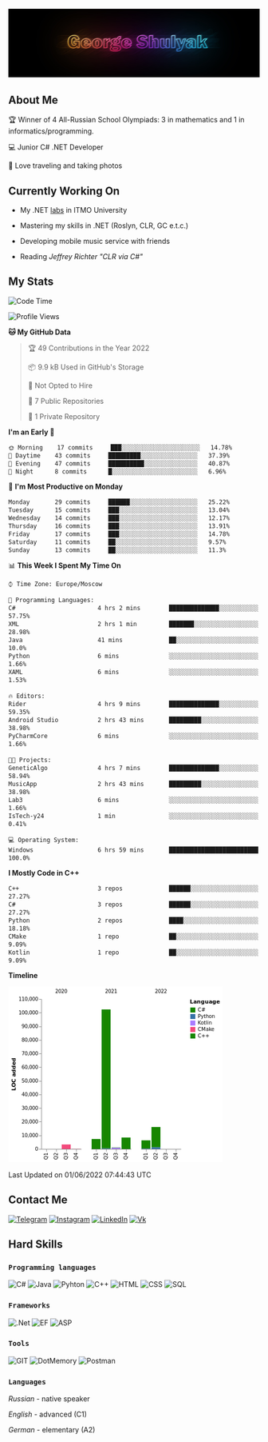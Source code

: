 ![](./img/header.jpg)

## About Me

:trophy: Winner of 4 All-Russian School Olympiads: 3 in mathematics and 1 in informatics/programming.

:computer: Junior C# .NET Developer

:camera_flash: Love traveling and taking photos


## Currently Working On

* My .NET [labs](https://itmois.notion.site/1-y24-54e3ddf85994453ea2cf37d000c0296e) in ITMO University

* Mastering my skills in .NET (Roslyn, CLR, GC e.t.c.)

* Developing mobile music service with friends

* Reading _Jeffrey Richter "CLR via C#"_

## My Stats

<!--START_SECTION:waka-->
![Code Time](http://img.shields.io/badge/Code%20Time-0%20secs-blue)

![Profile Views](http://img.shields.io/badge/Profile%20Views-34-blue)

**🐱 My GitHub Data** 

> 🏆 49 Contributions in the Year 2022
 > 
> 📦 9.9 kB Used in GitHub's Storage 
 > 
> 🚫 Not Opted to Hire
 > 
> 📜 7 Public Repositories 
 > 
> 🔑 1 Private Repository 
 > 
**I'm an Early 🐤** 

```text
🌞 Morning    17 commits     ███░░░░░░░░░░░░░░░░░░░░░░   14.78% 
🌆 Daytime    43 commits     █████████░░░░░░░░░░░░░░░░   37.39% 
🌃 Evening    47 commits     ██████████░░░░░░░░░░░░░░░   40.87% 
🌙 Night      8 commits      █░░░░░░░░░░░░░░░░░░░░░░░░   6.96%

```
📅 **I'm Most Productive on Monday** 

```text
Monday       29 commits     ██████░░░░░░░░░░░░░░░░░░░   25.22% 
Tuesday      15 commits     ███░░░░░░░░░░░░░░░░░░░░░░   13.04% 
Wednesday    14 commits     ███░░░░░░░░░░░░░░░░░░░░░░   12.17% 
Thursday     16 commits     ███░░░░░░░░░░░░░░░░░░░░░░   13.91% 
Friday       17 commits     ███░░░░░░░░░░░░░░░░░░░░░░   14.78% 
Saturday     11 commits     ██░░░░░░░░░░░░░░░░░░░░░░░   9.57% 
Sunday       13 commits     ██░░░░░░░░░░░░░░░░░░░░░░░   11.3%

```


📊 **This Week I Spent My Time On** 

```text
⌚︎ Time Zone: Europe/Moscow

💬 Programming Languages: 
C#                       4 hrs 2 mins        ██████████████░░░░░░░░░░░   57.75% 
XML                      2 hrs 1 min         ███████░░░░░░░░░░░░░░░░░░   28.98% 
Java                     41 mins             ██░░░░░░░░░░░░░░░░░░░░░░░   10.0% 
Python                   6 mins              ░░░░░░░░░░░░░░░░░░░░░░░░░   1.66% 
XAML                     6 mins              ░░░░░░░░░░░░░░░░░░░░░░░░░   1.53%

🔥 Editors: 
Rider                    4 hrs 9 mins        ██████████████░░░░░░░░░░░   59.35% 
Android Studio           2 hrs 43 mins       █████████░░░░░░░░░░░░░░░░   38.98% 
PyCharmCore              6 mins              ░░░░░░░░░░░░░░░░░░░░░░░░░   1.66%

🐱‍💻 Projects: 
GeneticAlgo              4 hrs 7 mins        ██████████████░░░░░░░░░░░   58.94% 
MusicApp                 2 hrs 43 mins       █████████░░░░░░░░░░░░░░░░   38.98% 
Lab3                     6 mins              ░░░░░░░░░░░░░░░░░░░░░░░░░   1.66% 
IsTech-y24               1 min               ░░░░░░░░░░░░░░░░░░░░░░░░░   0.41%

💻 Operating System: 
Windows                  6 hrs 59 mins       █████████████████████████   100.0%

```

**I Mostly Code in C++** 

```text
C++                      3 repos             ██████░░░░░░░░░░░░░░░░░░░   27.27% 
C#                       3 repos             ██████░░░░░░░░░░░░░░░░░░░   27.27% 
Python                   2 repos             ████░░░░░░░░░░░░░░░░░░░░░   18.18% 
CMake                    1 repo              ██░░░░░░░░░░░░░░░░░░░░░░░   9.09% 
Kotlin                   1 repo              ██░░░░░░░░░░░░░░░░░░░░░░░   9.09%

```


**Timeline**

![Chart not found](https://raw.githubusercontent.com/georgesh08/georgesh08/main/charts/bar_graph.png) 


 Last Updated on 01/06/2022 07:44:43 UTC
<!--END_SECTION:waka-->

## Contact Me

[![Telegram](https://img.shields.io/badge/Telegram-1C93CE?style=for-the-badge&logo=telegram)](https://t.me/george_shulyak)
[![Instagram](https://img.shields.io/badge/Instagram-EDB151?style=for-the-badge&logo=instagram)](https://instagram.com/georgeshulyak?igshid=YmMyMTA2M2Y=)
[![LinkedIn](https://img.shields.io/badge/LinkedIn-0A66C2?style=for-the-badge&logo=linkedin)](https://www.linkedin.com/in/george-shulyak-63334023b/)
[![Vk](https://img.shields.io/badge/VK-0077FF?style=for-the-badge&logo=vk)](https://vk.com/gshulyak)


## Hard Skills

### `Programming languages`

![C#](https://img.shields.io/badge/-C%23-B869DD?style=for-the-badge&logo=csharp)
![Java](https://img.shields.io/badge/Java-DB6900?style=for-the-badge&logo=java)
![Pyhton](https://img.shields.io/badge/Python-F2C73E?style=for-the-badge&logo=python)
![C++](https://img.shields.io/badge/C++-00417B?style=for-the-badge&logo=C%2b%2b)
![HTML](https://img.shields.io/badge/HTML5-E56027?style=for-the-badge&logo=html5)
![CSS](https://img.shields.io/badge/CSS3-2760E5?style=for-the-badge&logo=css3)
![SQL](https://img.shields.io/badge/SQL-2471BD?style=for-the-badge)

### `Frameworks`
![.Net](https://img.shields.io/badge/-.Net_Framework-4E2ACD?style=for-the-badge&logo=dotnet)
![EF](https://img.shields.io/badge/EF_CORE_6-631F74?style=for-the-badge&logo=dotnet)
![ASP](https://img.shields.io/badge/ASP.NET-156AB1?style=for-the-badge&logo=dotnet)

### `Tools`
![GIT](https://img.shields.io/badge/-GIT-303030?style=for-the-badge&logo=git)
![DotMemory](https://img.shields.io/badge/Dot_Memory-E37D68?style=for-the-badge&logo=jetbrains)
![Postman](https://img.shields.io/badge/Postman-FFFFFF?style=for-the-badge&logo=postman)

### `Languages`

*Russian* - native speaker

*English* - advanced (C1)

*German* - elementary (A2)